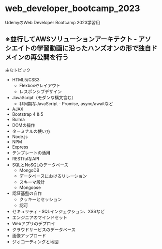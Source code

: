 # web_developer_bootcamp_2023

UdemyのWeb Developer Bootcamp 2023学習用

## ※並行してAWSソリューションアーキテクト - アソシエイトの学習動画に沿ったハンズオンの形で独自ドメインの再公開を行う

主なトピック

- HTML5/CSS3
  - Flexboxやレイアウト
  - レスポンシブデザイン
- JavaScript（モダンな構文含む）
  - 非同期なJavaScript - Promise, async/awaitなど
- AJAX
- Bootstrap 4 & 5
- Bulma
- DOMの操作
- ターミナルの使い方
- Node.js
- NPM
- Express
- テンプレートの活用
- RESTfulなAPI
- SQLとNoSQLのデータベース
  - MongoDB
  - データベースにおけるリレーション
  - スキーマ設計
  - Mongoose
- 認証基盤の自作
  - クッキーとセッション
  - 認可
- セキュリティ - SQLインジェクション、XSSなど
- エンジニアのマインドセット
- Webアプリのデプロイ
- クラウドサービスのデータベース
- 画像アップロード
- ジオコーディングと地図

